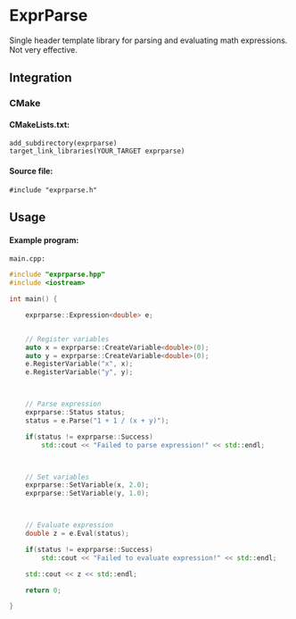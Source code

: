 # ExprParse

Single header template library for parsing and evaluating math expressions.  
Not very effective.

## Integration
### CMake
#### CMakeLists.txt:  
`add_subdirectory(exprparse)`  
`target_link_libraries(YOUR_TARGET exprparse)`  
#### Source file:  
`#include "exprparse.h"`  

## Usage

#### Example program:  

`main.cpp:`  

```C++
#include "exprparse.hpp"
#include <iostream>

int main() {

    exprparse::Expression<double> e;


    // Register variables
    auto x = exprparse::CreateVariable<double>(0);
    auto y = exprparse::CreateVariable<double>(0);
    e.RegisterVariable("x", x);
    e.RegisterVariable("y", y);



    // Parse expression
    exprparse::Status status;
    status = e.Parse("1 + 1 / (x + y)");

    if(status != exprparse::Success)
        std::cout << "Failed to parse expression!" << std::endl;



    // Set variables
    exprparse::SetVariable(x, 2.0);
    exprparse::SetVariable(y, 1.0);



    // Evaluate expression
    double z = e.Eval(status);

    if(status != exprparse::Success)
        std::cout << "Failed to evaluate expression!" << std::endl;

    std::cout << z << std::endl;

    return 0;

}
```